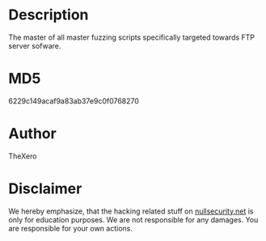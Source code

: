 Description
===========
The master of all master fuzzing scripts specifically targeted towards FTP
server sofware.

MD5
===
6229c149acaf9a83ab37e9c0f0768270

Author
======
TheXero

Disclaimer
==========
We hereby emphasize, that the hacking related stuff on
[nullsecurity.net](http://nullsecurity.net) is only for education purposes.
We are not responsible for any damages. You are responsible for your own
actions.
